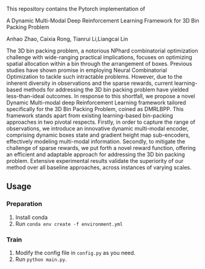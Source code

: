 
This repository contains the Pytorch implementation of

A Dynamic Multi-Modal Deep Reinforcement Learning Framework for 3D Bin Packing Problem

Anhao Zhao, Caixia Rong, Tianrui Li,Liangcai Lin

The 3D bin packing problem, a notorious NPhard combinatorial optimization challenge with wide-ranging practical implications, focuses on optimizing spatial allocation within a bin through the arrangement of boxes. Previous studies have shown promise in employing Neural Combinatorial Optimization to tackle such intractable problems. However, due to the inherent diversity in observations and the sparse rewards, current learning-based methods for addressing the 3D bin packing problem have yielded less-than-ideal outcomes. In response to this shortfall, we propose a novel Dynamic Multi-modal deep Reinforcement Learning framework tailored specifically for the 3D Bin Packing Problem, coined as DMRLBPP. This framework stands apart from existing learning-based bin-packing approaches in two pivotal respects. Firstly, in order to capture the range of observations, we introduce an innovative dynamic multi-modal encoder, comprising dynamic boxes state and gradient height map sub-encoders, effectively modeling multi-modal information. Secondly, to mitigate the challenge of sparse rewards, we put forth a novel reward function, offering an efficient and adaptable approach for addressing the 3D bin packing problem. Extensive experimental results validate the superiority of our method over all baseline approaches, across instances of varying scales.

## Usage

### Preparation

1. Install conda
2. Run `conda env create -f environment.yml`

### Train

1. Modify the config file in `config.py` as you need.
2. Run `python main.py`.
